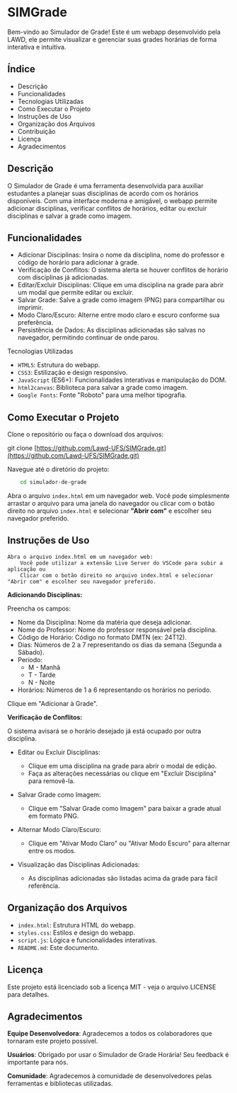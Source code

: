 # SIMGrade

Bem-vindo ao Simulador de Grade! Este é um webapp desenvolvido pela LAWD, ele permite visualizar e gerenciar suas grades horárias de forma interativa e intuitiva.


## Índice

- Descrição
- Funcionalidades
- Tecnologias Utilizadas
- Como Executar o Projeto
- Instruções de Uso
- Organização dos Arquivos
- Contribuição
- Licença
- Agradecimentos

## Descrição

O Simulador de Grade é uma ferramenta desenvolvida para auxiliar estudantes a planejar suas disciplinas de acordo com os horários disponíveis. Com uma interface moderna e amigável, o webapp permite adicionar disciplinas, verificar conflitos de horários, editar ou excluir disciplinas e salvar a grade como imagem.

## Funcionalidades

- Adicionar Disciplinas: Insira o nome da disciplina, nome do professor e código de horário para adicionar à grade.
- Verificação de Conflitos: O sistema alerta se houver conflitos de horário com disciplinas já adicionadas.
- Editar/Excluir Disciplinas: Clique em uma disciplina na grade para abrir um modal que permite editar ou excluir.
- Salvar Grade: Salve a grade como imagem (PNG) para compartilhar ou imprimir.
- Modo Claro/Escuro: Alterne entre modo claro e escuro conforme sua preferência.
- Persistência de Dados: As disciplinas adicionadas são salvas no navegador, permitindo continuar de onde parou.
    

Tecnologias Utilizadas

- `HTML5`: Estrutura do webapp.
- `CSS3`: Estilização e design responsivo.
- `JavaScript` (ES6+): Funcionalidades interativas e manipulação do DOM.
- `html2canvas`: Biblioteca para salvar a grade como imagem.
- `Google Fonts`: Fonte "Roboto" para uma melhor tipografia.

## Como Executar o Projeto

Clone o repositório ou faça o download dos arquivos:


git clone [https://github.com/Lawd-UFS/SIMGrade.git](https://github.com/Lawd-UFS/SIMGrade.git)


Navegue até o diretório do projeto:

```bash
    cd simulador-de-grade
```

Abra o arquivo `index.html` em um navegador web. Você pode simplesmente arrastar o arquivo para uma janela do navegador ou clicar com o botão direito no arquivo `index.html` e selecionar **"Abrir com"** e escolher seu navegador preferido.


## Instruções de Uso

    Abra o arquivo index.html em um navegador web:
        Você pode utilizar a extensão Live Server do VSCode para subir a aplicação ou
        Clicar com o botão direito no arquivo index.html e selecionar "Abrir com" e escolher seu navegador preferido.


**Adicionando Disciplinas:**

Preencha os campos:
- Nome da Disciplina: Nome da matéria que deseja adicionar.
- Nome do Professor: Nome do professor responsável pela disciplina.
- Código de Horário: Código no formato DMTN (ex: 24T12).
- Dias: Números de 2 a 7 representando os dias da semana (Segunda a Sábado).
- Período:
    - M - Manhã
    - T - Tarde
    - N - Noite
- Horários: Números de 1 a 6 representando os horários no período.

Clique em "Adicionar à Grade".

**Verificação de Conflitos:**

O sistema avisará se o horário desejado já está ocupado por outra disciplina.

- Editar ou Excluir Disciplinas:
    - Clique em uma disciplina na grade para abrir o modal de edição.
    - Faça as alterações necessárias ou clique em "Excluir Disciplina" para removê-la.

- Salvar Grade como Imagem:
    - Clique em "Salvar Grade como Imagem" para baixar a grade atual em formato PNG.

- Alternar Modo Claro/Escuro:
    - Clique em "Ativar Modo Claro" ou "Ativar Modo Escuro" para alternar entre os modos.

- Visualização das Disciplinas Adicionadas:
    - As disciplinas adicionadas são listadas acima da grade para fácil referência.

## Organização dos Arquivos

- `index.html`: Estrutura HTML do webapp.
- `styles.css`: Estilos e design do webapp.
- `script.js`: Lógica e funcionalidades interativas.
- `README.md`: Este documento.


## Licença

Este projeto está licenciado sob a licença MIT - veja o arquivo LICENSE para detalhes.

## Agradecimentos

**Equipe Desenvolvedora**: Agradecemos a todos os colaboradores que tornaram este projeto possível.

**Usuários**: Obrigado por usar o Simulador de Grade Horária! Seu feedback é importante para nós.

**Comunidade**: Agradecemos à comunidade de desenvolvedores pelas ferramentas e bibliotecas utilizadas.

